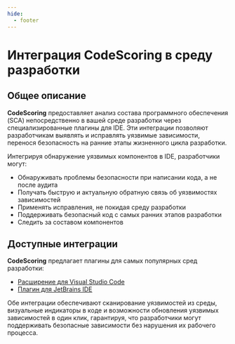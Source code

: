 ```yaml
---
hide:
  - footer
---
```


# Интеграция CodeScoring в среду разработки

## Общее описание

**CodeScoring** предоставляет анализ состава программного обеспечения (SCA) непосредственно в вашей среде разработки через специализированные плагины для IDE. Эти интеграции позволяют разработчикам выявлять и исправлять уязвимые зависимости, перенося безопасность на ранние этапы жизненного цикла разработки.

Интегрируя обнаружение уязвимых компонентов в IDE, разработчики могут:

- Обнаруживать проблемы безопасности при написании кода, а не после аудита
- Получать быструю и актуальную обратную связь об уязвимостях зависимостей
- Применять исправления, не покидая среду разработки
- Поддерживать безопасный код с самых ранних этапов разработки
- Следить за составом компонентов

## Доступные интеграции

**CodeScoring** предлагает плагины для самых популярных сред разработки:

- [Расширение для Visual Studio Code](/ide/vscode-sca)
- [Плагин для JetBrains IDE](/ide/intellij-sca)

Обе интеграции обеспечивают сканирование уязвимостей из среды, визуальные индикаторы в коде и возможности обновления уязвимых зависимостей в один клик, гарантируя, что разработчики могут поддерживать безопасные зависимости без нарушения их рабочего процесса.